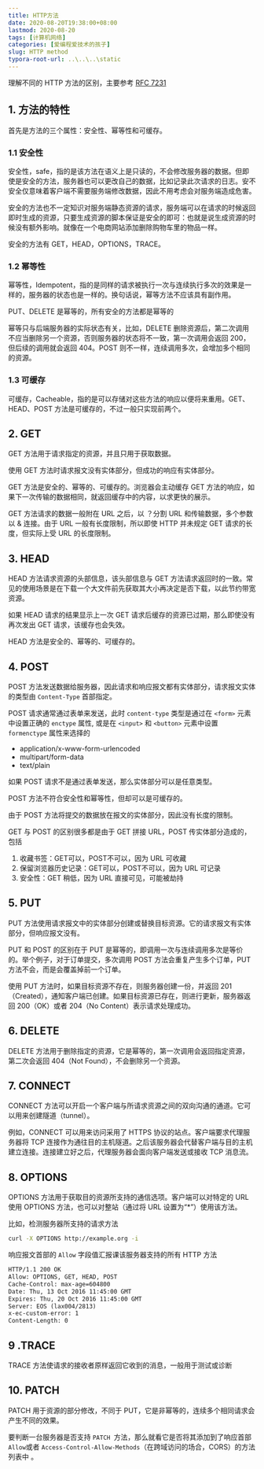 ```yaml
---
title: HTTP方法
date: 2020-08-20T19:38:00+08:00
lastmod: 2020-08-20
tags: [计算机网络]
categories: [爱编程爱技术的孩子]
slug: HTTP method
typora-root-url: ..\..\..\static
---
```


理解不同的 HTTP 方法的区别，主要参考 [RFC 7231](https://tools.ietf.org/html/rfc7231#section-4.3)

<!--more-->

## 1. 方法的特性

首先是方法的三个属性：安全性、幂等性和可缓存。

### 1.1 安全性

安全性，safe，指的是该方法在语义上是只读的，不会修改服务器的数据。但即使是安全的方法，服务器也可以更改自己的数据，比如记录此次请求的日志。安不安全仅意味着客户端不需要服务端修改数据，因此不用考虑会对服务端造成危害。

安全的方法也不一定知识对服务端静态资源的请求，服务端可以在请求的时候返回即时生成的资源，只要生成资源的脚本保证是安全的即可：也就是说生成资源的时候没有额外影响。就像在一个电商网站添加删除购物车里的物品一样。

安全的方法有 GET，HEAD，OPTIONS，TRACE。

### 1.2 幂等性

幂等性，Idempotent，指的是同样的请求被执行一次与连续执行多次的效果是一样的，服务器的状态也是一样的。换句话说，幂等方法不应该具有副作用。

PUT、DELETE 是幂等的，所有安全的方法都是幂等的

幂等只与后端服务器的实际状态有关，比如，DELETE 删除资源后，第二次调用不应当删除另一个资源，否则服务器的状态将不一致，第一次调用会返回 200，但后续的调用就会返回 404。POST 则不一样，连续调用多次，会增加多个相同的资源。

### 1.3 可缓存

可缓存，Cacheable，指的是可以存储对这些方法的响应以便将来重用。GET、HEAD、POST 方法是可缓存的，不过一般只实现前两个。

## 2. GET

GET 方法用于请求指定的资源，并且只用于获取数据。

使用 GET 方法时请求报文没有实体部分，但成功的响应有实体部分。

GET 方法是安全的、幂等的、可缓存的。浏览器会主动缓存 GET 方法的响应，如果下一次传输的数据相同，就返回缓存中的内容，以求更快的展示。

GET 方法请求的数据一般附在 URL 之后，以 ？分割 URL 和传输数据，多个参数以 & 连接。由于 URL 一般有长度限制，所以即使 HTTP 并未规定 GET 请求的长度，但实际上受 URL 的长度限制。

## 3. HEAD

HEAD 方法请求资源的头部信息，该头部信息与 GET 方法请求返回时的一致。常见的使用场景是在下载一个大文件前先获取其大小再决定是否下载，以此节约带宽资源。

如果 HEAD 请求的结果显示上一次 GET 请求后缓存的资源已过期，那么即使没有再次发出 GET 请求，该缓存也会失效。

HEAD 方法是安全的、幂等的、可缓存的。

## 4. POST

POST 方法发送数据给服务器，因此请求和响应报文都有实体部分，请求报文实体的类型由 `Content-Type` 首部指定。

POST  请求通常通过表单来发送，此时 `content-type` 类型是通过在 `<form>` 元素中设置正确的 `enctype` 属性, 或是在 `<input>` 和 `<button>` 元素中设置 `formenctype` 属性来选择的

- application/x-www-form-urlencoded
- multipart/form-data
- text/plain

如果 POST 请求不是通过表单发送，那么实体部分可以是任意类型。

POST 方法不符合安全性和幂等性，但却可以是可缓存的。

由于 POST 方法将提交的数据放在报文的实体部分，因此没有长度的限制。

GET 与 POST 的区别很多都是由于 GET 拼接 URL，POST 传实体部分造成的，包括

1. 收藏书签：GET可以，POST不可以，因为 URL 可收藏
2. 保留浏览器历史记录：GET可以，POST不可以，因为 URL 可记录
3. 安全性：GET 稍低，因为 URL 直接可见，可能被劫持

## 5. PUT

PUT 方法使用请求报文中的实体部分创建或替换目标资源。它的请求报文有实体部分，但响应报文没有。

PUT 和 POST 的区别在于 PUT 是幂等的，即调用一次与连续调用多次是等价的。举个例子，对于订单提交，多次调用 POST 方法会重复产生多个订单，PUT 方法不会，而是会覆盖掉前一个订单。

使用 PUT 方法时，如果目标资源不存在，则服务器创建一份，并返回 201（Created），通知客户端已创建。如果目标资源已存在，则进行更新，服务器返回 200（OK）或者 204（No Content）表示请求处理成功。

## 6. DELETE

DELETE 方法用于删除指定的资源，它是幂等的，第一次调用会返回指定资源，第二次会返回 404（Not Found），不会删除另一个资源。

## 7. CONNECT

CONNECT 方法可以开启一个客户端与所请求资源之间的双向沟通的通道。它可以用来创建隧道（tunnel）。

例如，CONNECT 可以用来访问采用了 HTTPS 协议的站点。客户端要求代理服务器将 TCP 连接作为通往目的主机隧道。之后该服务器会代替客户端与目的主机建立连接。连接建立好之后，代理服务器会面向客户端发送或接收 TCP 消息流。

## 8. OPTIONS

OPTIONS 方法用于获取目的资源所支持的通信选项。客户端可以对特定的 URL 使用 OPTIONS 方法，也可以对整站（通过将 URL 设置为“*”）使用该方法。

比如，检测服务器所支持的请求方法

```bash
curl -X OPTIONS http://example.org -i
```

响应报文首部的 `Allow` 字段值汇报课该服务器支持的所有 HTTP 方法

```html
HTTP/1.1 200 OK
Allow: OPTIONS, GET, HEAD, POST
Cache-Control: max-age=604800
Date: Thu, 13 Oct 2016 11:45:00 GMT
Expires: Thu, 20 Oct 2016 11:45:00 GMT
Server: EOS (lax004/2813)
x-ec-custom-error: 1
Content-Length: 0
```

## 9 .TRACE

TRACE 方法使请求的接收者原样返回它收到的消息，一般用于测试或诊断

## 10. PATCH

PATCH 用于资源的部分修改，不同于 PUT，它是非幂等的，连续多个相同请求会产生不同的效果。

要判断一台服务器是否支持 `PATCH `方法，那么就看它是否将其添加到了响应首部 `Allow`或者 `Access-Control-Allow-Methods`（在跨域访问的场合，CORS）的方法列表中 。
